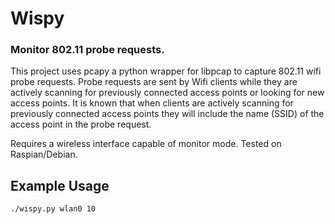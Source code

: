 # Wispy
### Monitor 802.11 probe requests.

This project uses pcapy a python wrapper for libpcap to capture 802.11 wifi probe requests. Probe requests are sent by Wifi clients while they are actively scanning for previously connected access points or looking for new access points. It is known that when clients are actively scanning for previously connected access points they will include the name (SSID) of the access point in the probe request.

Requires a wireless interface capable of monitor mode. Tested on Raspian/Debian.

## Example Usage
```
./wispy.py wlan0 10
```

## 

